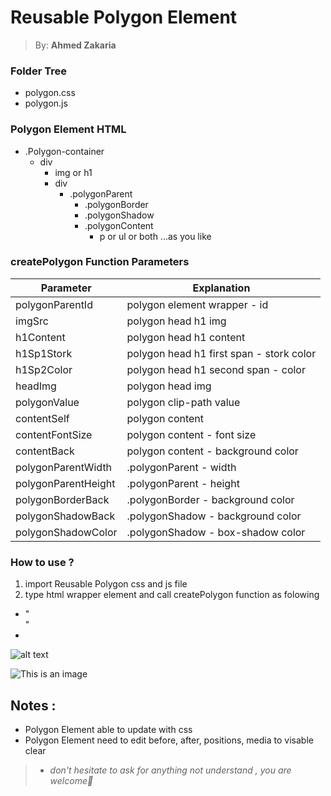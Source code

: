 # <h1> Reusable Polygon Element </h1>

> By: **Ahmed Zakaria**

### Folder Tree
* polygon.css
* polygon.js

### Polygon Element HTML
 * .Polygon-container
   * div
     * img or h1
     * div
       * .polygonParent
         * .polygonBorder
         * .polygonShadow
         * .polygonContent
           * p or ul or both ...as you like 

### createPolygon Function Parameters
Parameter              | Explanation
-------------          | -------------
polygonParentId        | polygon element wrapper - id 
imgSrc                 | polygon head h1 img
h1Content              | polygon head h1 content
h1Sp1Stork             | polygon head h1 first span - stork color
h1Sp2Color             | polygon head h1 second span - color
headImg                | polygon head img
polygonValue           | polygon clip-path value
contentSelf            | polygon content
contentFontSize        | polygon content - font size
contentBack            | polygon content - background color
polygonParentWidth     | .polygonParent - width
polygonParentHeight    | .polygonParent - height
polygonBorderBack      | .polygonBorder - background color
polygonShadowBack      | .polygonShadow - background color
polygonShadowColor     | .polygonShadow - box-shadow color

### How to use ?
1. import Reusable Polygon css and js file
2. type html wrapper element and call createPolygon function as folowing
  * "<div id="Polygon-container-2" class="Polygon-container"></div>"
  * <script>
      createPolygon(
          'Polygon-container-2',
          'resources/images/what.png',
          'What does it mean?', '#30c7c9', '#c0e5de',
          null,
          '0 0, 97% 10%, 99% 88%, 2% 91%',
          `<p class="folder-font box-content" style="color:#30c7c9;">
              self-esteem – when you feel good about yourself and the things you do
          </p>`, '1.7rem', 'white',
          'calc(100% - 20px) !important', '18rem',
          '#01babd',
          'white', '#cdced073'
      );
    </script>


  ![alt text](https://drive.google.com/file/d/1BuRZcMLRZPFX8ciP-XWyuHMFXMHIcHqg/view?usp=sharing)
  
  ![This is an image](https://myoctocat.com/assets/images/base-octocat.svg)

## Notes :
 - Polygon Element able to update with css
 - Polygon Element need to edit before, after, positions, media to visable clear

> - *don't hesitate to ask for anything not understand , you are welcome🙂*
